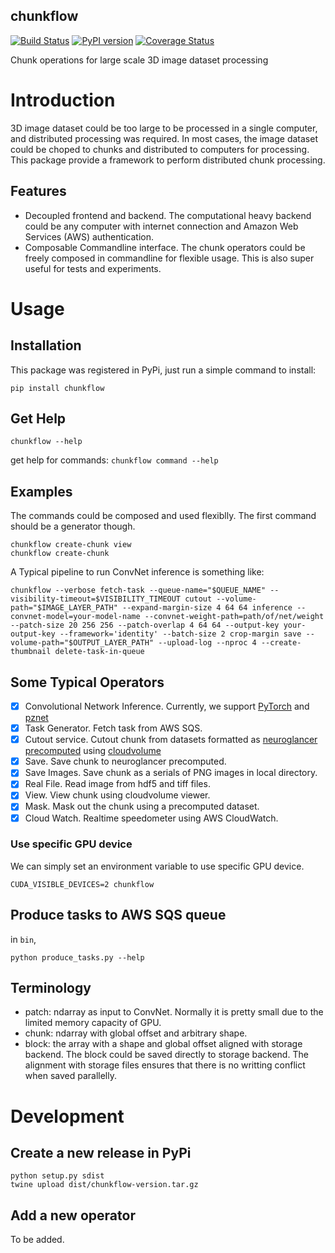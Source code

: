 chunkflow 
----------------------
[![Build Status](https://travis-ci.org/seung-lab/chunkflow.svg?branch=master)](https://travis-ci.org/seung-lab/chunkflow)
[![PyPI version](https://badge.fury.io/py/chunkflow.svg)](https://badge.fury.io/py/chunkflow)
[![Coverage Status](https://coveralls.io/repos/github/seung-lab/chunkflow/badge.svg?branch=master)](https://coveralls.io/github/seung-lab/chunkflow?branch=master)

Chunk operations for large scale 3D image dataset processing

# Introduction
3D image dataset could be too large to be processed in a single computer, and distributed processing was required. In most cases, the image dataset could be choped to chunks and distributed to computers for processing. This package provide a framework to perform distributed chunk processing. 

## Features
- Decoupled frontend and backend. The computational heavy backend could be any computer with internet connection and Amazon Web Services (AWS) authentication. 
- Composable Commandline interface. The chunk operators could be freely composed in commandline for flexible usage. This is also super useful for tests and experiments.

# Usage

## Installation
This package was registered in PyPi, just run a simple command to install:
```
pip install chunkflow
```

## Get Help
`chunkflow --help`

get help for commands: `chunkflow command --help`

## Examples
The commands could be composed and used flexiblly. The first command should be a generator though.
```
chunkflow create-chunk view
chunkflow create-chunk 
```
A Typical pipeline to run ConvNet inference is something like:
```
chunkflow --verbose fetch-task --queue-name="$QUEUE_NAME" --visibility-timeout=$VISIBILITY_TIMEOUT cutout --volume-path="$IMAGE_LAYER_PATH" --expand-margin-size 4 64 64 inference --convnet-model=your-model-name --convnet-weight-path=path/of/net/weight --patch-size 20 256 256 --patch-overlap 4 64 64 --output-key your-output-key --framework='identity' --batch-size 2 crop-margin save --volume-path="$OUTPUT_LAYER_PATH" --upload-log --nproc 4 --create-thumbnail delete-task-in-queue
```

## Some Typical Operators
- [x] Convolutional Network Inference. Currently, we support [PyTorch](https://pytorch.org) and [pznet](https://github.com/supersergiy/znnphi_interface)
- [x] Task Generator. Fetch task from AWS SQS.
- [x] Cutout service. Cutout chunk from datasets formatted as [neuroglancer precomputed](https://github.com/google/neuroglancer/tree/master/src/neuroglancer/datasource/precomputed) using [cloudvolume](https://github.com/seung-lab/cloud-volume)
- [x] Save. Save chunk to neuroglancer precomputed. 
- [x] Save Images. Save chunk as a serials of PNG images in local directory.
- [x] Real File. Read image from hdf5 and tiff files. 
- [x] View. View chunk using cloudvolume viewer.
- [x] Mask. Mask out the chunk using a precomputed dataset.
- [x] Cloud Watch. Realtime speedometer using AWS CloudWatch.

### Use specific GPU device
We can simply set an environment variable to use specific GPU device.

`CUDA_VISIBLE_DEVICES=2 chunkflow`

## Produce tasks to AWS SQS queue
in `bin`, 

`python produce_tasks.py --help`

## Terminology
- patch: ndarray as input to ConvNet. Normally it is pretty small due to the limited memory capacity of GPU.
- chunk: ndarray with global offset and arbitrary shape.
- block: the array with a shape and global offset aligned with storage backend. The block could be saved directly to storage backend. The alignment with storage files ensures that there is no writting conflict when saved parallelly.

# Development
## Create a new release in PyPi 
```
python setup.py sdist
twine upload dist/chunkflow-version.tar.gz
```

## Add a new operator
To be added.

